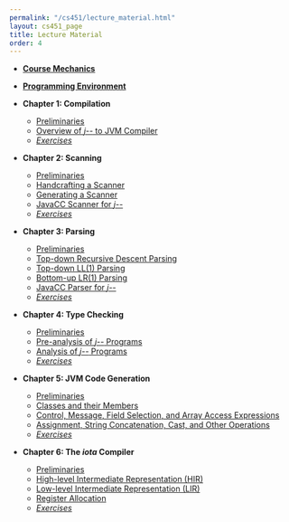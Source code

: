 ```yaml
---
permalink: "/cs451/lecture_material.html"
layout: cs451_page
title: Lecture Material
order: 4
---
```


- [**Course Mechanics**](https://www.cs.umb.edu/~siyer/teaching/cs451/course_mechanics.pdf)

- [**Programming Environment**](https://www.cs.umb.edu/~siyer/teaching/cs451/programming_environment.pdf)

- **Chapter 1: Compilation** 
  - [Preliminaries](https://www.cs.umb.edu/~siyer/teaching/cs451/compilation1.pdf)
  - [Overview of *j\-\-* to JVM Compiler](https://www.cs.umb.edu/~siyer/teaching/cs451/compilation2.pdf)
  - [*Exercises*](https://www.cs.umb.edu/~siyer/teaching/cs451/compilation_exercises.pdf)
  
- **Chapter 2: Scanning**
  - [Preliminaries](https://www.cs.umb.edu/~siyer/teaching/cs451/scanning1.pdf)
  - [Handcrafting a Scanner](https://www.cs.umb.edu/~siyer/teaching/cs451/scanning2.pdf)
  - [Generating a Scanner](https://www.cs.umb.edu/~siyer/teaching/cs451/scanning3.pdf)
  - [JavaCC Scanner for *j\-\-*](https://www.cs.umb.edu/~siyer/teaching/cs451/scanning4.pdf)
  - [*Exercises*](https://www.cs.umb.edu/~siyer/teaching/cs451/scanning_exercises.pdf)
  
- **Chapter 3: Parsing**
  - [Preliminaries](https://www.cs.umb.edu/~siyer/teaching/cs451/parsing1.pdf)
  - [Top-down Recursive Descent Parsing](https://www.cs.umb.edu/~siyer/teaching/cs451/parsing2.pdf)
  - [Top-down LL(1) Parsing](https://www.cs.umb.edu/~siyer/teaching/cs451/parsing3.pdf)
  - [Bottom-up LR(1) Parsing](https://www.cs.umb.edu/~siyer/teaching/cs451/parsing4.pdf)
  - [JavaCC Parser for *j\-\-*](https://www.cs.umb.edu/~siyer/teaching/cs451/parsing5.pdf)
  - [*Exercises*](https://www.cs.umb.edu/~siyer/teaching/cs451/parsing_exercises.pdf)
  
- **Chapter 4: Type Checking**
  - [Preliminaries](https://www.cs.umb.edu/~siyer/teaching/cs451/type_checking1.pdf)
  - [Pre-analysis of *j\-\-* Programs](https://www.cs.umb.edu/~siyer/teaching/cs451/type_checking2.pdf)
  - [Analysis of *j\-\-* Programs](https://www.cs.umb.edu/~siyer/teaching/cs451/type_checking3.pdf)
  - [*Exercises*](https://www.cs.umb.edu/~siyer/teaching/cs451/type_checking_exercises.pdf)
  
- **Chapter 5: JVM Code Generation**
  - [Preliminaries](https://www.cs.umb.edu/~siyer/teaching/cs451/jvm_codegen1.pdf)
  - [Classes and their Members](https://www.cs.umb.edu/~siyer/teaching/cs451/jvm_codegen2.pdf)
  - [Control, Message, Field Selection, and Array Access Expressions](https://www.cs.umb.edu/~siyer/teaching/cs451/jvm_codegen3.pdf)
  - [Assignment, String Concatenation, Cast, and Other Operations](https://www.cs.umb.edu/~siyer/teaching/cs451/jvm_codegen4.pdf)
  - [*Exercises*](https://www.cs.umb.edu/~siyer/teaching/cs451/jvm_codegen_exercises.pdf)
  
- **Chapter 6: The *iota* Compiler**
  - [Preliminaries](https://www.cs.umb.edu/~siyer/teaching/cs451/iota_compiler1.pdf)
  - [High-level Intermediate Representation (HIR)](https://www.cs.umb.edu/~siyer/teaching/cs451/iota_compiler2.pdf)
  - [Low-level Intermediate Representation (LIR)](https://www.cs.umb.edu/~siyer/teaching/cs451/iota_compiler3.pdf)
  - [Register Allocation](https://www.cs.umb.edu/~siyer/teaching/cs451/iota_compiler4.pdf)
  - [*Exercises*](https://www.cs.umb.edu/~siyer/teaching/cs451/iota_compiler_exercises.pdf)
